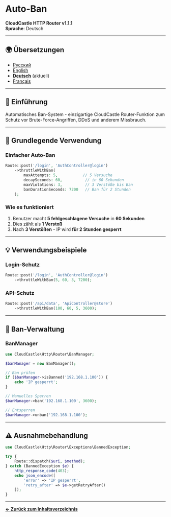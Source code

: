 # Auto-Ban

**CloudCastle HTTP Router v1.1.1**  
**Sprache**: Deutsch

---

## 🌍 Übersetzungen

- [Русский](../../ru/documentation/auto-ban.md)
- [English](../../en/documentation/auto-ban.md)
- **[Deutsch](auto-ban.md)** (aktuell)
- [Français](../../fr/documentation/auto-ban.md)

---

## 🚫 Einführung

Automatisches Ban-System - einzigartige CloudCastle Router-Funktion zum Schutz vor Brute-Force-Angriffen, DDoS und anderem Missbrauch.

---

## 🎯 Grundlegende Verwendung

### Einfacher Auto-Ban

```php
Route::post('/login', 'AuthController@login')
    ->throttleWithBan(
        maxAttempts: 5,           // 5 Versuche
        decaySeconds: 60,          // in 60 Sekunden
        maxViolations: 3,          // 3 Verstöße bis Ban
        banDurationSeconds: 7200   // Ban für 2 Stunden
    );
```

### Wie es funktioniert

1. Benutzer macht **5 fehlgeschlagene Versuche** in **60 Sekunden**
2. Dies zählt als **1 Verstoß**
3. Nach **3 Verstößen** - IP wird **für 2 Stunden gesperrt**

---

## 💡 Verwendungsbeispiele

### Login-Schutz

```php
Route::post('/login', 'AuthController@login')
    ->throttleWithBan(5, 60, 3, 7200);
```

### API-Schutz

```php
Route::post('/api/data', 'ApiController@store')
    ->throttleWithBan(100, 60, 5, 3600);
```

---

## 🔧 Ban-Verwaltung

### BanManager

```php
use CloudCastle\Http\Router\BanManager;

$banManager = new BanManager();

// Ban prüfen
if ($banManager->isBanned('192.168.1.100')) {
    echo 'IP gesperrt';
}

// Manuelles Sperren
$banManager->ban('192.168.1.100', 3600);

// Entsperren
$banManager->unban('192.168.1.100');
```

---

## ⚠️ Ausnahmebehandlung

```php
use CloudCastle\Http\Router\Exceptions\BannedException;

try {
    Route::dispatch($uri, $method);
} catch (BannedException $e) {
    http_response_code(403);
    echo json_encode([
        'error' => 'IP gesperrt',
        'retry_after' => $e->getRetryAfter()
    ]);
}
```

---

**[← Zurück zum Inhaltsverzeichnis](README.md)**

